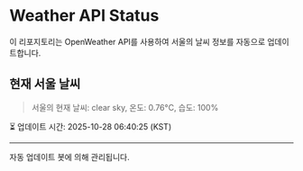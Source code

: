 
# Weather API Status

이 리포지토리는 OpenWeather API를 사용하여 서울의 날씨 정보를 자동으로 업데이트합니다.

## 현재 서울 날씨
> 서울의 현재 날씨: clear sky, 온도: 0.76°C, 습도: 100%

⏳ 업데이트 시간: 2025-10-28 06:40:25 (KST)

---
자동 업데이트 봇에 의해 관리됩니다.
